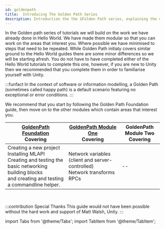 ```yaml
---
id: goldenpath
title:  Introducing The Golden Path Series
description: Introduction the the GFolden Path series, explaining the undeerliying aim of the series and prividing links to the followon modules. 
---
```



In the Golden path series of tutorials we will build on the work we have already done in Hello World. We have made them modular so that you can work on the areas that interest you. Where possible we have minimised to steps that need to be repeated. While Golden Path initialy covers similar ground to the Hello World guides there are some minor differences so we will be starting afresh. You do not have to have completed either of the Hello World tutorials to complete this one, however, if you are new to Unity then we recommended that you  complete them in order to familiarise yourself with Unity. 

:::funfact
In the context of software or information modelling, a Golden Path (sometimes called happy path) is a default scenario featuring no exceptional or error conditions.
:::

We recommend that you start by following the Golden Path Foundation guide, then move on to the other modules which contain areas that interest you.



<div class="table-columns-plain">

| [GoldenPath Foundation](../../tutorials/goldenpath_series/goldenpath_foundation_module.md)<br/> Covering| [GoldenPath Module One](gp_server_controlled_network_variable.md)<br/> Covering|GoldenPath Module Two <br/> Covering|
| -- | -- | -- |
| Creating a new project<br/>  Installing MLAPI<br/>   Creating and testing the basic networking building blocks<br/>  and creating and testing a commandline helper. |   Network variables (client and server-controlled)<br/> Network transforms <br/> RPCs  | -- |
<br/> 

</div>




:::contribution Special Thanks
This guide would not have been possible without the hard work and support of Matt Walsh, Unity. 
:::

import Tabs from '@theme/Tabs';
import TabItem from '@theme/TabItem';